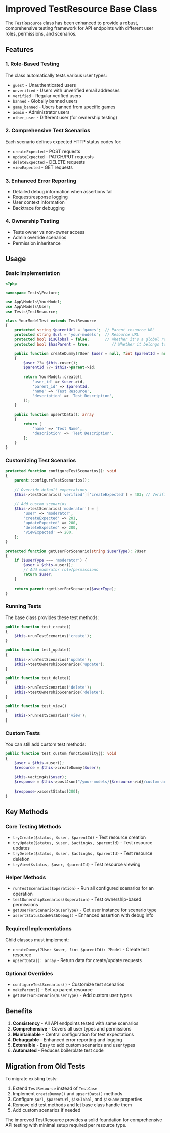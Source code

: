 # Improved TestResource Base Class

The `TestResource` class has been enhanced to provide a robust, comprehensive testing framework for API endpoints with different user roles, permissions, and scenarios.

## Features

### 1. **Role-Based Testing**
The class automatically tests various user types:
- `guest` - Unauthenticated users
- `unverified` - Users with unverified email addresses
- `verified` - Regular verified users
- `banned` - Globally banned users
- `game_banned` - Users banned from specific games
- `admin` - Administrator users
- `other_user` - Different user (for ownership testing)

### 2. **Comprehensive Test Scenarios**
Each scenario defines expected HTTP status codes for:
- `createExpected` - POST requests
- `updateExpected` - PATCH/PUT requests
- `deleteExpected` - DELETE requests
- `viewExpected` - GET requests

### 3. **Enhanced Error Reporting**
- Detailed debug information when assertions fail
- Request/response logging
- User context information
- Backtrace for debugging

### 4. **Ownership Testing**
- Tests owner vs non-owner access
- Admin override scenarios
- Permission inheritance

## Usage

### Basic Implementation

```php
<?php

namespace Tests\Feature;

use App\Models\YourModel;
use App\Models\User;
use Tests\TestResource;

class YourModelTest extends TestResource
{
    protected string $parentUrl = 'games';  // Parent resource URL
    protected string $url = 'your-models';  // Resource URL
    protected bool $isGlobal = false;       // Whether it's a global resource
    protected bool $hasParent = true;          // Whether it belongs to a game

    public function createDummy(?User $user = null, ?int $parentId = null): ?YourModel
    {
        $user ??= $this->user();
        $parentId ??= $this->parent->id;
        
        return YourModel::create([
            'user_id' => $user->id,
            'parent_id' => $parentId,
            'name' => 'Test Resource',
            'description' => 'Test Description',
        ]);
    }

    public function upsertData(): array
    {
        return [
            'name' => 'Test Name',
            'description' => 'Test Description',
        ];
    }
}
```

### Customizing Test Scenarios

```php
protected function configureTestScenarios(): void
{
    parent::configureTestScenarios();
    
    // Override default expectations
    $this->testScenarios['verified']['createExpected'] = 403; // Verified users can't create
    
    // Add custom scenarios
    $this->testScenarios['moderator'] = [
        'user' => 'moderator',
        'createExpected' => 201,
        'updateExpected' => 200,
        'deleteExpected' => 200,
        'viewExpected' => 200,
    ];
}

protected function getUserForScenario(string $userType): ?User
{
    if ($userType === 'moderator') {
        $user = $this->user();
        // Add moderator role/permissions
        return $user;
    }
    
    return parent::getUserForScenario($userType);
}
```

### Running Tests

The base class provides these test methods:

```php
public function test_create()
{
    $this->runTestScenarios('create');
}

public function test_update()
{
    $this->runTestScenarios('update');
    $this->testOwnershipScenarios('update');
}

public function test_delete()
{
    $this->runTestScenarios('delete');
    $this->testOwnershipScenarios('delete');
}

public function test_view()
{
    $this->runTestScenarios('view');
}
```

### Custom Tests

You can still add custom test methods:

```php
public function test_custom_functionality(): void
{
    $user = $this->user();
    $resource = $this->createDummy($user);
    
    $this->actingAs($user);
    $response = $this->postJson("/your-models/{$resource->id}/custom-action");
    
    $response->assertStatus(200);
}
```

## Key Methods

### Core Testing Methods
- `tryCreate($status, $user, $parentId)` - Test resource creation
- `tryUpdate($status, $user, $actingAs, $parentId)` - Test resource updates
- `tryDelete($status, $user, $actingAs, $parentId)` - Test resource deletion
- `tryView($status, $user, $parentId)` - Test resource viewing

### Helper Methods
- `runTestScenarios($operation)` - Run all configured scenarios for an operation
- `testOwnershipScenarios($operation)` - Test ownership-based permissions
- `getUserForScenario($userType)` - Get user instance for scenario type
- `assertStatusCodeWithDebug()` - Enhanced assertion with debug info

### Required Implementations
Child classes must implement:
- `createDummy(?User $user, ?int $parentId): ?Model` - Create test resource
- `upsertData(): array` - Return data for create/update requests

### Optional Overrides
- `configureTestScenarios()` - Customize test scenarios
- `makeParent()` - Set up parent resource
- `getUserForScenario($userType)` - Add custom user types

## Benefits

1. **Consistency** - All API endpoints tested with same scenarios
2. **Comprehensive** - Covers all user types and permissions
3. **Maintainable** - Central configuration for test expectations
4. **Debuggable** - Enhanced error reporting and logging
5. **Extensible** - Easy to add custom scenarios and user types
6. **Automated** - Reduces boilerplate test code

## Migration from Old Tests

To migrate existing tests:

1. Extend `TestResource` instead of `TestCase`
2. Implement `createDummy()` and `upsertData()` methods
3. Configure `$url`, `$parentUrl`, `$isGlobal`, and `$isGame` properties
4. Remove old test methods and let base class handle them
5. Add custom scenarios if needed

The improved TestResource provides a solid foundation for comprehensive API testing with minimal setup required per resource type.
